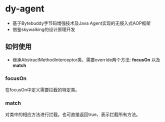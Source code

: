 # dy-agent
+ 基于Bytebuddy字节码增强技术及Java Agent实现的无侵入式AOP框架
+ 借鉴skywalking的设计原理开发
## 如何使用
+ 继承AbstractMethodInterceptor类，需要override两个方法: **focusOn** 以及 **match**
### focusOn
在focusOn中定义需要拦截的特定类。
### match
对类中的相应方法进行拦截。也可直接返回true，表示拦截所有方法。
